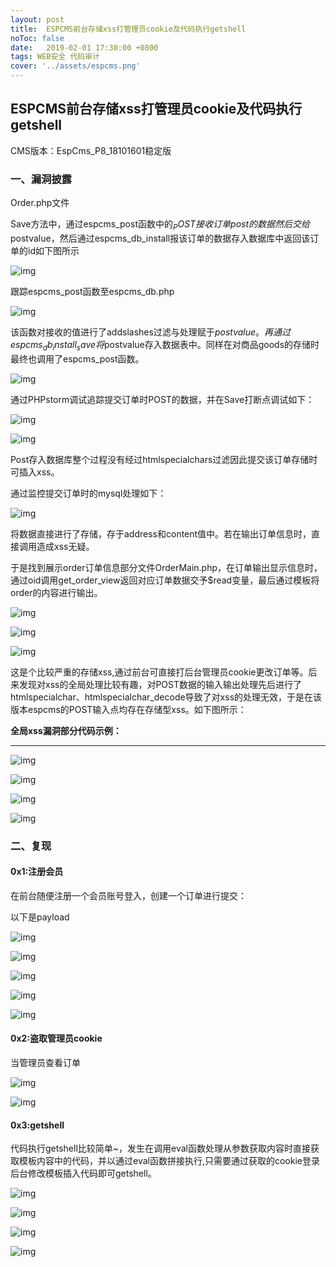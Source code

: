 ```yaml
---
layout: post
title:  ESPCMS前台存储xss打管理员cookie及代码执行getshell
noToc: false
date:   2019-02-01 17:30:00 +0800
tags: WEB安全 代码审计
cover: '../assets/espcms.png' 
---
```


## ESPCMS前台存储xss打管理员cookie及代码执行getshell

CMS版本：EspCms_P8_18101601稳定版

### 一、漏洞披露

Order.php文件

Save方法中，通过espcms_post函数中的$_POST接收订单post的数据然后交给$postvalue，然后通过espcms_db_install报该订单的数据存入数据库中返回该订单的id如下图所示

![img]({{site.baseurl}}/assets/images/espcms/图片1.png)

跟踪espcms_post函数至espcms_db.php

![img]({{site.baseurl}}/assets/images/espcms/图片2.png)

该函数对接收的值进行了addslashes过滤与处理赋于$postvalue。再通过espcms_db_install_save将$postvalue存入数据表中。同样在对商品goods的存储时最终也调用了espcms_post函数。

![img]({{site.baseurl}}/assets/images/espcms/图片3.png)

通过PHPstorm调试追踪提交订单时POST的数据，并在Save打断点调试如下：

![img]({{site.baseurl}}/assets/images/espcms/图片4.png)

![img]({{site.baseurl}}/assets/images/espcms/图片5.png)

 

Post存入数据库整个过程没有经过htmlspecialchars过滤因此提交该订单存储时可插入xss。

通过监控提交订单时的mysql处理如下：

![img]({{site.baseurl}}/assets/images/espcms/图片6.png)

将数据直接进行了存储，存于address和content值中。若在输出订单信息时，直接调用造成xss无疑。

于是找到展示order订单信息部分文件OrderMain.php，在订单输出显示信息时，通过oid调用get_order_view返回对应订单数据交予$read变量，最后通过模板将order的内容进行输出。

![img]({{site.baseurl}}/assets/images/espcms/图片7.png)

![img]({{site.baseurl}}/assets/images/espcms/图片8.png)

 

![img]({{site.baseurl}}/assets/images/espcms/图片9.png)

这是个比较严重的存储xss,通过前台可直接打后台管理员cookie更改订单等。后来发现对xss的全局处理比较有趣，对POST数据的输入输出处理先后进行了htmlspecialchar、htmlspecialchar_decode导致了对xss的处理无效，于是在该版本espcms的POST输入点均存在存储型xss。如下图所示：

**全局xss漏洞部分代码示例：**

** **

 

![img]({{site.baseurl}}/assets/images/espcms/图片10.png)

![img]({{site.baseurl}}/assets/images/espcms/图片11.png)

![img]({{site.baseurl}}/assets/images/espcms/图片12.png)

![img]({{site.baseurl}}/assets/images/espcms/图片13.png)

### 二、复现

#### 0x1:注册会员

在前台随便注册一个会员账号登入，创建一个订单进行提交：

以下是payload

![img]({{site.baseurl}}/assets/images/espcms/图片14.png)

![img]({{site.baseurl}}/assets/images/espcms/图片15.png)

 

![img]({{site.baseurl}}/assets/images/espcms/图片16.png)

![img]({{site.baseurl}}/assets/images/espcms/图片17.png)

 

![img]({{site.baseurl}}/assets/images/espcms/图片18.png)

 

#### 0x2:盗取管理员cookie

当管理员查看订单

![img]({{site.baseurl}}/assets/images/espcms/图片19.png)

 

![img]({{site.baseurl}}/assets/images/espcms/图片20.png)

 

#### 0x3:getshell

代码执行getshell比较简单~，发生在调用eval函数处理从参数获取内容时直接获取模板内容中的代码，并以通过eval函数拼接执行,只需要通过获取的cookie登录后台修改模板插入代码即可getshell。

![img]({{site.baseurl}}/assets/images/espcms/图片21.png)

![img]({{site.baseurl}}/assets/images/espcms/图片22.png)

![img]({{site.baseurl}}/assets/images/espcms/图片23.png)

![img]({{site.baseurl}}/assets/images/espcms/图片24.png)